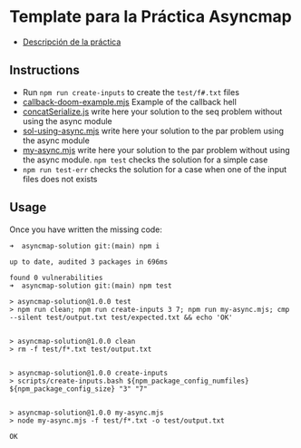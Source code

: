 # Template para la Práctica Asyncmap

* [Descripción de la práctica](https://ull-mii-sytws.github.io/practicas/asyncmap.html)

## Instructions

* Run `npm run create-inputs` to create the `test/f#.txt` files
* [callback-doom-example.mjs](callback-doom-example.mjs) Example of the callback hell
* [concatSerialize.js](concatSerialize.js) write here your solution to the seq problem without using the async module
* [sol-using-async.mjs](sol-using-async.mjs) write here your solution to the par problem using the async module
* [my-async.mjs](my-async.mjs) write here your solution to the par problem without using the async module. `npm test` checks the solution for a simple case
* `npm run test-err` checks the solution for a case when one of the input files does not exists
  
## Usage

Once you have written the missing code:

```
➜  asyncmap-solution git:(main) npm i

up to date, audited 3 packages in 696ms

found 0 vulnerabilities
➜  asyncmap-solution git:(main) npm test

> asyncmap-solution@1.0.0 test
> npm run clean; npm run create-inputs 3 7; npm run my-async.mjs; cmp --silent test/output.txt test/expected.txt && echo 'OK'


> asyncmap-solution@1.0.0 clean
> rm -f test/f*.txt test/output.txt


> asyncmap-solution@1.0.0 create-inputs
> scripts/create-inputs.bash ${npm_package_config_numfiles} ${npm_package_config_size} "3" "7"


> asyncmap-solution@1.0.0 my-async.mjs
> node my-async.mjs -f test/f*.txt -o test/output.txt

OK
```
